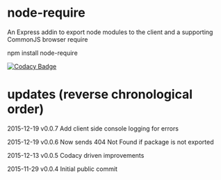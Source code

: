 # node-require
An Express addin to export node modules to the client and a supporting CommonJS browser require

npm install node-require

[![Codacy Badge](https://api.codacy.com/project/badge/grade/8f017fdeac66463d98900b4df4fc4de7)](https://www.codacy.com/app/syblackwell/node-require)

# updates (reverse chronological order)

2015-12-19 v0.0.7 Add client side console logging for errors

2015-12-19 v0.0.6 Now sends 404 Not Found if package is not exported

2015-12-13 v0.0.5 Codacy driven improvements

2015-11-29 v0.0.4 Initial public commit